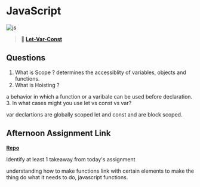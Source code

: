 # JavaScript

![js](https://bcw.blob.core.windows.net/public/img/courses/js.gif)

> **📖 [Let-Var-Const](https://codeworksacademy.com/fs-student-guide/resources/wk2/01-Let-Var-Const)**

## Questions

1. What is Scope ?
determines the accessiblity of variables, objects and functions.
2. What is Hoisting ?

a behavior in which a function or a varibale can be used before declaration.
3. In what cases might you use let vs const vs var?

var declartions are globally scoped let and const  and are block scoped.
## Afternoon Assignment Link

**[Repo](https://github.com/moathabdulrazak/scoreboard1)**

Identify at least 1 takeaway from today's assignment

 understanding how to make functions link with certain elements to make the thing do what it needs to do, javascript functions.